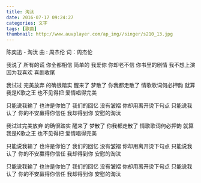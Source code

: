 ```yaml
---
title: 淘汰
date: 2016-07-17 09:24:27
categories: 文字
tags: [歌曲]
thumbnail: http://www.auvplayer.com/ap_img//singer/s210_13.jpg
---
```

陈奕迅 - 淘汰
曲 : 周杰伦 词：周杰伦

我说了 所有的谎
你全都相信
简单的 我爱你
你却老不信
你书里的剧情
我不想上演
因为我喜欢 喜剧收尾

我试过 完美放弃
的确很踏实
醒来了
梦散了
你我都走散了
情歌歌词何必押韵
就算我是K歌之王
也不见得把 爱情唱得完美

只能说我输了
也许是你怕了
我们的回忆 没有皱褶
你却用离开烫下句点
只能说我认了
你的不安赢得你信任
我却得到你 安慰的淘汰

我试过完美放弃
的确很踏实
醒来了
梦散了
你我都走散了
情歌歌词何必押韵
就算我是K歌之王
也不见得把 爱情唱得完美

只能说我输了
也许是你怕了
我们的回忆 没有皱褶
你却用离开烫下句点
只能说我认了
你的不安赢得你信任
我却得到你 安慰的淘汰

只能说我输了
也许是你怕了
我们的回忆 没有皱褶
你却用离开烫下句点
只能说我认了
你的不安赢得你信任
我却得到你 安慰的淘汰


